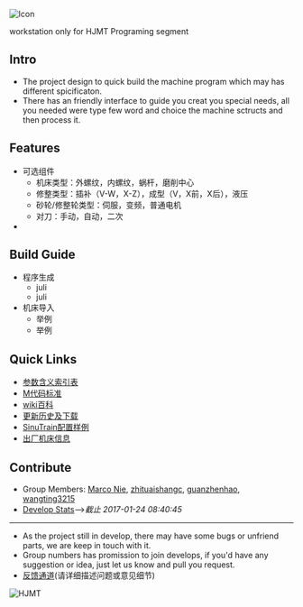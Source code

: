 ![Icon](http://i.imgur.com/cvRL2j3.png?2)

workstation only for HJMT Programing segment

## Intro

* The project design to quick build the machine program which may has different spicificaton.
* There has an friendly interface to guide you creat you special needs, all you needed were type few word and choice the machine sctructs and then process it.

## Features

* 可选组件
    * 机床类型：外螺纹，内螺纹，蜗杆，磨削中心
    * 修整类型：插补（V-W，X-Z），成型（V，X前，X后），液压
    * 砂轮/修整轮类型：伺服，变频，普通电机
    * 对刀：手动，自动，二次
* 

## Build Guide

* 程序生成
    * juli
    * juli
* 机床导入
    * 举例
    * 举例

## Quick Links

* [参数含义索引表](https://github.com/nie11kun/Programing_NC/blob/master/Parameter_Index.md)
* [M代码标准](https://github.com/nie11kun/Programing_NC/blob/master/M-sympol_Index.md)
* [wiki百科](https://github.com/nie11kun/Programing_NC/wiki)
* [更新历史及下载](https://github.com/nie11kun/Programing_NC/releases)
* [SinuTrain配置样例](https://github.com/nie11kun/Programing_NC/wiki/SinuTrain导出文件样例)
* [出厂机床信息](https://github.com/nie11kun/Programing_NC/blob/master/Sell_Log.md)

## Contribute

* Group Members: [Marco Nie](https://github.com/nie11kun), [zhituaishangc](https://github.com/zhituaishangc), [guanzhenhao](https://github.com/guanzhenhao), [wangting3215](https://github.com/wangting3215)
* [Develop Stats](https://nie11kun.github.io/Programing_NC/)-->*截止 2017-01-24 08:40:45*
---
* As the project still in develop, there may have some bugs or unfriend parts, we are keep in touch with it.
* Group numbers has promission to join develops, if you'd have any suggestion or idea, just let us know and pull you request.
* [反馈通道](https://github.com/nie11kun/Programing_NC/issues)(请详细描述问题或意见细节)

![HJMT](http://i.imgur.com/3qvfsmZ.png)

